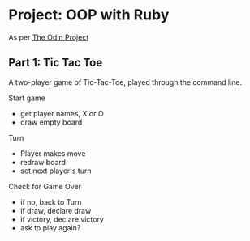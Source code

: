 # Project: OOP with Ruby

As per [The Odin Project](http://www.theodinproject.com/ruby-programming/oop)

## Part 1: Tic Tac Toe

A two-player game of Tic-Tac-Toe, played through the command line.

Start game
- get player names, X or O 
- draw empty board

Turn
- Player makes move
- redraw board
- set next player's turn 

Check for Game Over
- if no, back to Turn
- if draw, declare draw
- if victory, declare victory
- ask to play again?